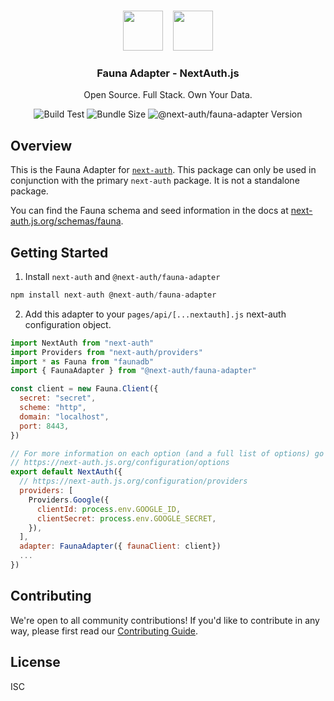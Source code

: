 <p align="center">
   <br/>
   <a href="https://next-auth.js.org" target="_blank">
   <img height="64px" src="https://next-auth.js.org/img/logo/logo-sm.png" /></a>&nbsp;&nbsp;&nbsp;&nbsp;<img height="64px" src="./logo.svg" />
   <h3 align="center"><b>Fauna Adapter</b> - NextAuth.js</h3>
   <p align="center">
   Open Source. Full Stack. Own Your Data.
   </p>
   <p align="center" style="align: center;">
      <img src="https://github.com/nextauthjs/adapters/actions/workflows/canary.yml/badge.svg" alt="Build Test" />
      <img src="https://img.shields.io/bundlephobia/minzip/@next-auth/fauna-adapter" alt="Bundle Size"/>
      <img src="https://img.shields.io/npm/v/@next-auth/fauna-adapter" alt="@next-auth/fauna-adapter Version" />
   </p>
</p>

## Overview

This is the Fauna Adapter for [`next-auth`](https://next-auth.js.org). This package can only be used in conjunction with the primary `next-auth` package. It is not a standalone package.

You can find the Fauna schema and seed information in the docs at [next-auth.js.org/schemas/fauna](https://next-auth.js.org/schemas/fauna).

## Getting Started

1. Install `next-auth` and `@next-auth/fauna-adapter`

```js
npm install next-auth @next-auth/fauna-adapter
```

2. Add this adapter to your `pages/api/[...nextauth].js` next-auth configuration object.

```js
import NextAuth from "next-auth"
import Providers from "next-auth/providers"
import * as Fauna from "faunadb"
import { FaunaAdapter } from "@next-auth/fauna-adapter"

const client = new Fauna.Client({
  secret: "secret",
  scheme: "http",
  domain: "localhost",
  port: 8443,
})

// For more information on each option (and a full list of options) go to
// https://next-auth.js.org/configuration/options
export default NextAuth({
  // https://next-auth.js.org/configuration/providers
  providers: [
    Providers.Google({
      clientId: process.env.GOOGLE_ID,
      clientSecret: process.env.GOOGLE_SECRET,
    }),
  ],
  adapter: FaunaAdapter({ faunaClient: client})
  ...
})
```

## Contributing

We're open to all community contributions! If you'd like to contribute in any way, please first read our [Contributing Guide](https://github.com/nextauthjs/adapters/blob/canary/CONTRIBUTING.md).

## License

ISC
